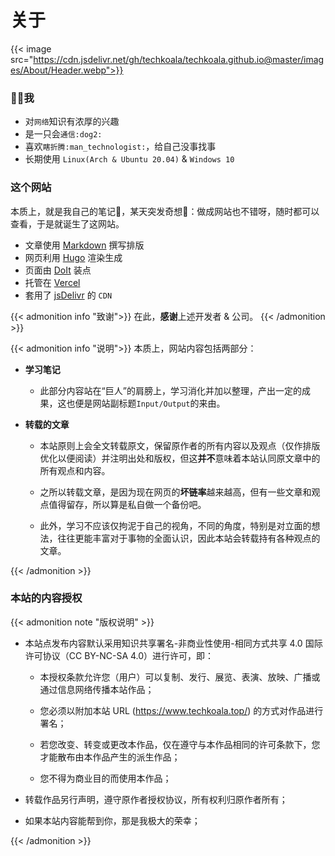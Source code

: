 # 关于


{{< image src="https://cdn.jsdelivr.net/gh/techkoala/techkoala.github.io@master/images/About/Header.webp">}}

### :man_shrugging:我

- 对`网络`知识有浓厚的兴趣
- 是一只会`通信:dog2:`
- 喜欢`瞎折腾:man_technologist:`，给自己没事找事
- 长期使用 `Linux(Arch & Ubuntu 20.04)` & `Windows 10`

### 这个网站

本质上，就是我自己的笔记:notebook_with_decorative_cover:，某天突发奇想:thought_balloon:：做成网站也不错呀，随时都可以查看，于是就诞生了这网站。

- 文章使用 [Markdown](https://zh.wikipedia.org/zh-hans/Markdown) 撰写排版
- 网页利用 [Hugo](https://gohugo.io/) 渲染生成
- 页面由 [DoIt](https://github.com/HEIGE-PCloud/DoIt) 装点
- 托管在 [Vercel](https://vercel.com)
- 套用了 [jsDelivr](https://www.jsdelivr.com/) 的 `CDN`

{{< admonition info "致谢">}}
在此，**感谢**上述开发者 & 公司。
{{< /admonition >}}

{{< admonition info "说明">}}
本质上，网站内容包括两部分：

- **学习笔记**

  - 此部分内容站在“巨人”的肩膀上，学习消化并加以整理，产出一定的成果，这也便是网站副标题`Input/Output`的来由。

- **转载的文章**

  - 本站原则上会全文转载原文，保留原作者的所有内容以及观点（仅作排版优化以便阅读）并注明出处和版权，但这**并不**意味着本站认同原文章中的所有观点和内容。

  - 之所以转载文章，是因为现在网页的**坏链率**越来越高，但有一些文章和观点值得留存，所以算是私自做一个备份吧。

  - 此外，学习不应该仅拘泥于自己的视角，不同的角度，特别是对立面的想法，往往更能丰富对于事物的全面认识，因此本站会转载持有各种观点的文章。
  
{{< /admonition >}}

### 本站的内容授权

{{< admonition note "版权说明" >}}

- 本站点发布内容默认采用知识共享署名-非商业性使用-相同方式共享 4.0 国际许可协议（CC BY-NC-SA 4.0）进行许可，即：

  - 本授权条款允许您（用户）可以复制、发行、展览、表演、放映、广播或通过信息网络传播本站作品；

  - 您必须以附加本站 URL (https://www.techkoala.top/) 的方式对作品进行署名；

  - 若您改变、转变或更改本作品，仅在遵守与本作品相同的许可条款下，您才能散布由本作品产生的派生作品；

  - 您不得为商业目的而使用本作品；

- 转载作品另行声明，遵守原作者授权协议，所有权利归原作者所有；

- 如果本站内容能帮到你，那是我极大的荣幸；

{{< /admonition >}}

